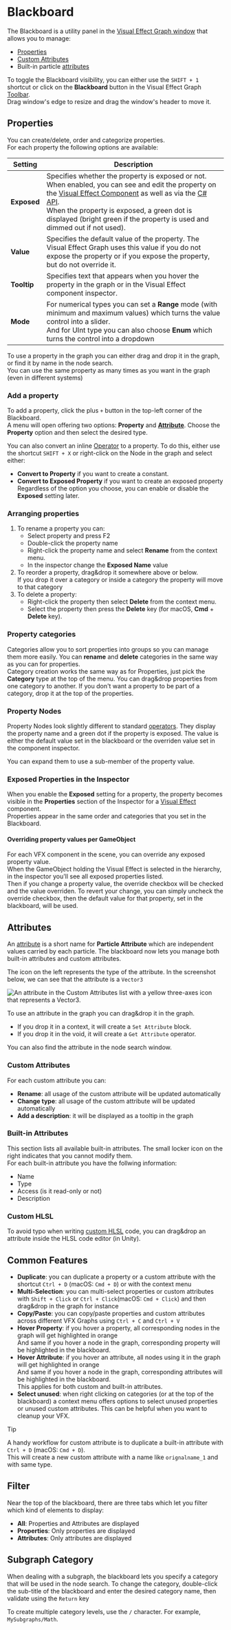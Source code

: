 # Blackboard

The Blackboard is a utility panel in the [Visual Effect Graph window](VisualEffectGraphWindow.md) that allows you to manage:
- [Properties](Properties.md)
- [Custom Attributes](#attributes)
- Built-in particle [attributes](Attributes.md)

To toggle the Blackboard visibility, you can either use the `SHIFT + 1` shortcut or click on the **Blackboard** button in the Visual Effect Graph [Toolbar](VisualEffectGraphWindow.md#Toolbar).   
Drag window's edge to resize and drag the window's header to move it.

## Properties
You can create/delete, order and categorize properties.    
For each property the following options are available:

| **Setting** | **Description**                                                                                                                                                                                                                |
|-------------|--------------------------------------------------------------------------------------------------------------------------------------------------------------------------------------------------------------------------------|
| **Exposed** | Specifies whether the property is exposed or not. When enabled, you can see and edit the property on the [Visual Effect Component](VisualEffectComponent.md) as well as via the [C# API](ComponentAPI.md).   <br/>When the property is exposed, a green dot is displayed (bright green if the property is used and dimmed out if not used).                  |
| **Value**   | Specifies the default value of the property. The Visual Effect Graph uses this value if you do not expose the property or if you expose the property, but do not override it.                                                  |
| **Tooltip** | Specifies text that appears when you hover the property in the graph or in the Visual Effect component inspector.                                                                                                              |
| **Mode**    | For numerical types you can set a **Range** mode (with minimum and maximum values) which turns the value control into a slider.    <br/>And for UInt type you can also choose **Enum** which turns the control into a dropdown |


To use a property in the graph you can either drag and drop it in the graph, or find it by name in the node search.    
You can use the same property as many times as you want in the graph (even in different systems)

### Add a property
To add a property, click the plus `+` button in the top-left corner of the Blackboard.    
A menu will open offering two options: **Property** and [**Attribute**](#attributes). Choose the **Property** option and then select the desired type.

You can also convert an inline [Operator](Operators.md) to a property. To do this, either use the shortcut `SHIFT + X` or right-click on the Node in the graph and select either:
- **Convert to Property** if you want to create a constant.
- **Convert to Exposed Property** if you want to create an exposed property    
Regardless of the option you choose, you can enable or disable the **Exposed** setting later.

### Arranging properties
1. To rename a property you can:
   - Select property and press F2
   - Double-click the property name
   - Right-click the property name and select **Rename** from the context menu.
   - In the inspector change the **Exposed Name** value
2. To reorder a property, drag&drop it somewhere above or below.    
If you drop it over a category or inside a category the property will move to that category
3. To delete a property:
   - Right-click the property then select **Delete** from the context menu.
   - Select the property then press the **Delete** key (for macOS, **Cmd** + **Delete** key).

### Property categories
Categories allow you to sort properties into groups so you can manage them more easily. You can **rename** and **delete** categories in the same way as you can for properties.   
Category creation works the same way as for Properties, just pick the **Category** type at the top of the menu.
You can drag&drop properties from one category to another. If you don't want a property to be part of a category, drop it at the top of the properties.

### Property Nodes
Property Nodes look slightly different to standard [operators](Operators.md). They display the property name and a green dot if the property is exposed.
The value is either the default value set in the blackboard or the overriden value set in the component inspector.

You can expand them to use a sub-member of the property value.

### Exposed Properties in the Inspector
When you enable the **Exposed** setting for a property, the property becomes visible in the **Properties** section of the Inspector for a [Visual Effect](VisualEffectComponent.md) component.    
Properties appear in the same order and categories that you set in the Blackboard.

#### Overriding property values per GameObject

For each VFX component in the scene, you can override any exposed property value.    
When the GameObject holding the Visual Effect is selected in the hierarchy, in the inspector you'll see all exposed properties listed.    
Then if you change a property value, the override checkbox will be checked and the value overriden.
To revert your change, you can simply uncheck the override checkbox, then the default value for that property, set in the blackboard, will be used.

## Attributes
An [attribute](Attributes.md) is a short name for **Particle Attribute** which are independent values carried by each particle.
The blackboard now lets you manage both built-in attributes and custom attributes.

The icon on the left represents the type of the attribute. In the screenshot below, we can see that the attribute is a `Vector3`

![An attribute in the Custom Attributes list with a yellow three-axes icon that represents a Vector3.](Images/blackboard-attribute.png)

To use an attribute in the graph you can drag&drop it in the graph.
* If you drop it in a context, it will create a `Set Attribute` block.    
* If you drop it in the void, it will create a `Get Attribute` operator.    

You can also find the attribute in the node search window.

### Custom Attributes
For each custom attribute you can:
- **Rename**: all usage of the custom attribute will be updated automatically
- **Change type**: all usage of the custom attribute will be updated automatically
- **Add a description**: it will be displayed as a tooltip in the graph

### Built-in Attributes
This section lists all available built-in attributes. The small locker icon on the right indicates that you cannot modify them.    
For each built-in attribute you have the follwing information:
- Name
- Type
- Access (is it read-only or not)
- Description

### Custom HLSL
To avoid typo when writing [custom HLSL](CustomHLSL-Common.md) code, you can drag&drop an attribute inside the HLSL code editor (in Unity).

## Common Features

- **Duplicate**: you can duplicate a property or a custom attribute with the shortcut `Ctrl + D` (macOS: `Cmd + D`) or with the context menu
- **Multi-Selection**: you can multi-select properties or custom attributes with `Shift + Click` or `Ctrl + Click`(macOS: `Cmd + Click`) and then drag&drop in the graph for instance
- **Copy/Paste**: you can copy/paste properties and custom attributes across different VFX Graphs using `Ctrl + C` and `Ctrl + V`
- **Hover Property**: if you hover a property, all corresponding nodes in the graph will get highlighted in orange    
And same if you hover a node in the graph, corresponding property will be highlighted in the blackboard.
- **Hover Attribute**: if you hover an attribute, all nodes using it in the graph will get highlighted in orange    
And same if you hover a node in the graph, corresponding attributes will be highlighted in the blackboard.    
This applies for both custom and built-in attributes.
- **Select unused**: when right clicking on categories (or at the top of the blackboard) a context menu offers options to select unused properties or unused custom attributes.
This can be helpful when you want to cleanup your VFX.

> [!TIP]
> A handy workflow for custom attribute is to duplicate a built-in attribute with `Ctrl + D` (macOS: `Cmd + D`).    
This will create a new custom attribute with a name like `orignalname_1` and with same type.

## Filter
Near the top of the blackboard, there are three tabs which let you filter which kind of elements to display:
- **All**: Properties and Attributes are displayed
- **Properties**: Only properties are displayed
- **Attributes**: Only attributes are displayed

## Subgraph Category
When dealing with a subgraph, the blackboard lets you specify a category that will be used in the node search.
To change the category, double-click the sub-title of the blackboard and enter the desired category name, then validate using the `Return` key

To create multiple category levels, use the `/` character. For example, `MySubgraphs/Math`.
